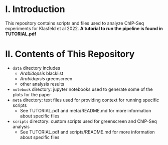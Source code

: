# I. Introduction

This repository contains scripts and files used to analyze ChIP-Seq experiments
for Klasfeld et al 2022. **A tutorial to run the pipeline is found in TUTORIAL.pdf**

# II. Contents of This Repository

* `data` directory includes
   * *Arabidopsis* blacklist
   * *Arabidopsis* greenscreen
   * other analysis results
* `notebook` directory: jupyter notebooks used to generate some of the plots for the paper
* `meta` directory: text files used for providing context for running specific scripts 
	* See TUTORIAL.pdf and meta/README.md for more information 
	about specific files
* `scripts` directory: custom scripts used for greenscreen and ChIP-Seq analysis 
	* See TUTORIAL.pdf and scripts/README.md for more information 
	about specific files

